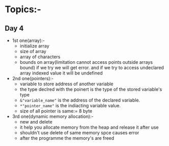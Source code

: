 # Topics:-

## Day 4

* 1st one(array):-
  * initialize array
  * size of array
  * array of characters
  * bounds on array(limitation cannot access points outside arrays bound) if we try we will get error. and if we try to access undeclared array indexed value it will be undefined
* 2nd one(pointers):-
  * variable to store address of another variable
  * the type declred with the poinert is the type of the stored variable's type
  * ``&"variable_name"`` is the address of the declared variable.
  * ``*"pointer_name"`` is the indiacting variable value.
  * size of all pointer is same:= 8 byte
* 3rd one(dynamic memory allocation):-
  * new and delete
  * it help you allocate memory from the heap
    and release it after use
  * shouldn't use delete of same memory spce causes error
  * after the programme the memory's are freed
